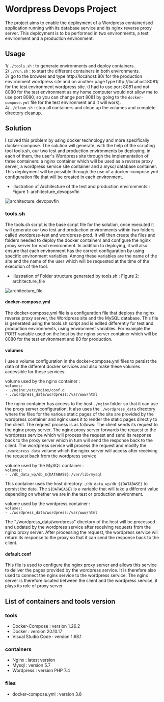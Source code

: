 
# Wordpress Devops Project

The project aims to enable the deployment of a Wordpress containerised application running with its database service and its nginx reverse proxy server. This deployment is to be performed in two environments, a test environment and a production environment.

## Usage

1/ `./tools.sh` : to generate environments and deploy containers.  
2/ `./run.sh` : to start the different containers in both environments.  
3/ go to the browser and type http://locahost:80/ for the production environment wordpress site and on another page type http://locahost:8081/ for the test environment wordpress site. (I had to use port 8081 and not 8080 for the test environment as my home computer would not allow me to use port 8080, so you can change port 8081 by going to the `docker-compose.yml` file for the test environment and it will work).  
4/ `./clean.sh` : stop all containers and clean up the volumes and complete directory cleanup.

## Solution

I solved this problem by using docker technology and more specifically docker-compose. The solution will generate, with the help of the scripting tool tools.sh, our two test and production environments by deploying, in each of them, the user's Wordpress site through the implementation of three containers: a nginx container which will be used as a reverse proxy server, a wordpress service site container and a mysql database container. This deployment will be possible through the use of a docker-compose.yml configuration file that will be created in each environment.

* Illustration of Architecture of the test and production environments : Figure 1: architecture_devopsvfin

![architecture_devopsvfin](https://user-images.githubusercontent.com/101942400/176454958-bb6292f2-a907-4c53-89ae-ad54a045ca73.png)

### tools.sh

The tools.sh script is the base script file for the solution, once executed it will generate our two test and production environments within two folders called wordpress-test and wordpress-prod.
It will then create the files and folders needed to deploy the docker containers and configure the nginx proxy server for each environment. In addition to deploying, it will also ensure that each environment has the correct configuration by using specific environment variables.
Among these variables are the name of the site and the name of the user which will be requested at the time of the execution of the tool.

* Illustration of Folder structure generated by tools.sh : Figure 2: architecture_file

![architecture_file](https://user-images.githubusercontent.com/101942400/176542687-85675e9f-8cdb-45e6-b76d-99c86cf4f21c.png)

#### docker-compose.yml

The docker-compose.yml file is a configuration file that deploys the nginx reverse proxy server, the Wordpress site and the MySQL database.
This file is generated using the tools.sh script and is edited differently for test and production environments, using environment variables. For example the PORT variable used on the host by the nginx server container which will be 8080 for the test environment and 80 for production. 

#### volumes

I use a volume configuration in the docker-compose.yml files to persist the data of the different docker services and also make these volumes accessible for these services.

volume used by the nginx container :  
`volumes:`  
`- ./nginx:/etc/nginx/conf.d`  
`- ./wordpress_data/wordpress:/var/www/html`

The nginx container has access to the host `./nginx` folder so that it can use the proxy server configuration.
It also uses the `./wordpress_data` directory where the files for the various static pages of the site are provided by the wordpress container and nginx uses it to render the static pages directly to the client. The request process is as follows:
The client sends its request to the nginx proxy server. The nginx proxy server forwards the request to the wordpress service which will process the request and send its response back to the proxy server which in turn will send the response back to the client. The wordpress service will process the request and modify the `./wordpress_data` volume which the nginx server will access after receiving the request back from the wordpress service.

volume used by the MySQL container :  
`volumes:`  
`- ./db_data_wp/db_${DATABASE}:/var/lib/mysql`

This container uses the host directory `./db_data_wp/db_${DATABASE}` to persist the data. The `${DATABASE}` is a variable that will take a different value depending on whether we are in the test or production environment.

volume used by the wordpress container :  
`volumes:`  
`- ./wordpress_data/wordpress:/var/www/html`

The "./wordpress_data/wordpress" directory of the host will be processed and updated by the wordpress service after receiving requests from the nginx proxy server. After processing the request, the wordpress service will return its response to the proxy so that it can send the response back to the client.


#### default.conf

This file is used to configure the nginx proxy server and allows this service to deliver the pages provided by the wordpress service. It is therefore also used to connect the nginx service to the wordpress service. The nginx server is therefore located between the client and the wordpress service, it plays its role of proxy server.



## List of containers and tools version

### tools

- Docker-Compose : version 1.26.2
- Docker : version 20.10.17
- Visual Studio Code : version 1.68.1

### containers

- Nginx : latest version
- Mysql : version 5.7
- Wordpress : version PHP 7.4

### files

- docker-compose.yml : version 3.8
